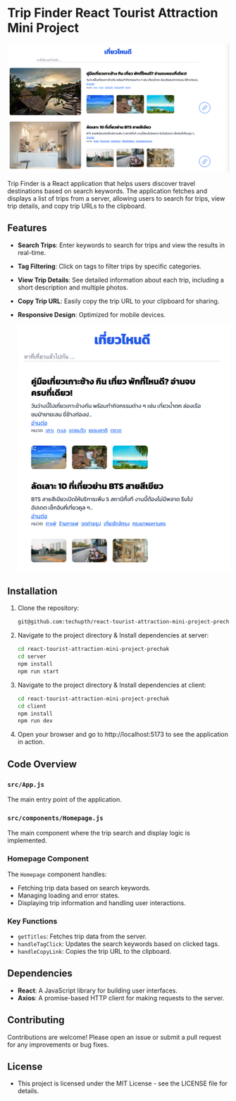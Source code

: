 # Trip Finder React Tourist Attraction Mini Project

![TOURIST](client/src/img/tiewnaidee-main-screenshot.png)

Trip Finder is a React application that helps users discover travel destinations based on search keywords. The application fetches and displays a list of trips from a server, allowing users to search for trips, view trip details, and copy trip URLs to the clipboard.

## Features

- **Search Trips**: Enter keywords to search for trips and view the results in real-time.
- **Tag Filtering**: Click on tags to filter trips by specific categories.
- **View Trip Details**: See detailed information about each trip, including a short description and multiple photos.
- **Copy Trip URL**: Easily copy the trip URL to your clipboard for sharing.
- **Responsive Design**: Optimized for mobile devices.
  
  ![TOURIST](client/src/img/tiewnaidee-responsive-screenshot.png)

## Installation

1. Clone the repository:
   ```sh
   git@github.com:techupth/react-tourist-attraction-mini-project-prechak.git

2. Navigate to the project directory & Install dependencies at server:
   ```sh
   cd react-tourist-attraction-mini-project-prechak
   cd server
   npm install
   npm run start
   
3. Navigate to the project directory & Install dependencies at client:
   ```sh
   cd react-tourist-attraction-mini-project-prechak
   cd client
   npm install
   npm run dev

4. Open your browser and go to http://localhost:5173 to see the application in action.

## Code Overview

### `src/App.js`
The main entry point of the application.

### `src/components/Homepage.js`
The main component where the trip search and display logic is implemented.

### Homepage Component

The `Homepage` component handles:

- Fetching trip data based on search keywords.
- Managing loading and error states.
- Displaying trip information and handling user interactions.

### Key Functions

- `getTitles`: Fetches trip data from the server.
- `handleTagClick`: Updates the search keywords based on clicked tags.
- `handleCopyLink`: Copies the trip URL to the clipboard.

## Dependencies

- **React**: A JavaScript library for building user interfaces.
- **Axios**: A promise-based HTTP client for making requests to the server.

## Contributing

Contributions are welcome! Please open an issue or submit a pull request for any improvements or bug fixes.

## License
- This project is licensed under the MIT License - see the LICENSE file for details.
